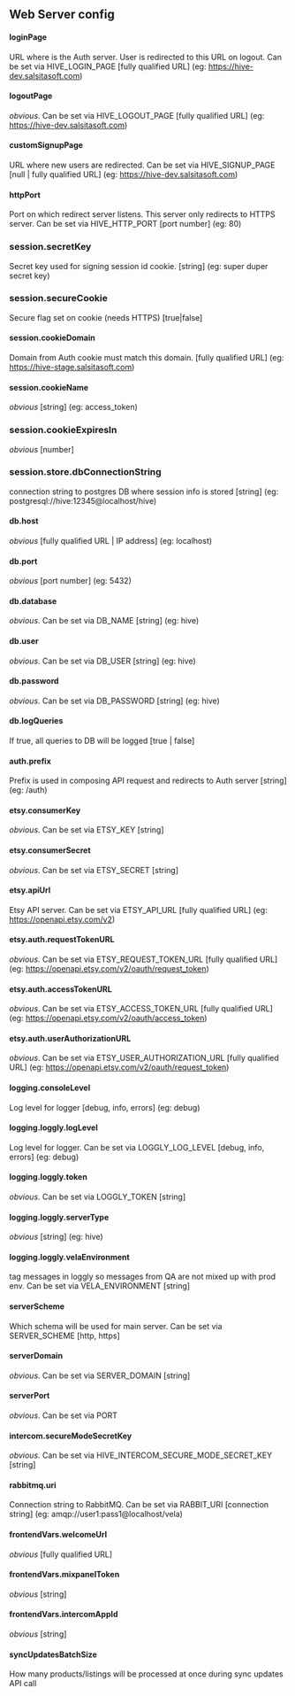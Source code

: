 ## Web Server config

#### loginPage
URL where is the Auth server. User is redirected to this URL on logout. Can be set via HIVE_LOGIN_PAGE [fully qualified URL] (eg: https://hive-dev.salsitasoft.com)
#### logoutPage
_obvious_. Can be set via HIVE_LOGOUT_PAGE [fully qualified URL] (eg: https://hive-dev.salsitasoft.com)
#### customSignupPage
URL where new users are redirected. Can be set via HIVE_SIGNUP_PAGE [null | fully qualified URL] (eg: https://hive-dev.salsitasoft.com)
#### httpPort
Port on which redirect server listens. This server only redirects to HTTPS server. Can be set via HIVE_HTTP_PORT [port number] (eg: 80)

### session.secretKey
Secret key used for signing session id cookie. [string] (eg: super duper secret key)
### session.secureCookie
Secure flag set on cookie (needs HTTPS) [true|false]
#### session.cookieDomain
Domain from Auth cookie must match this domain. [fully qualified URL] (eg: https://hive-stage.salsitasoft.com)
#### session.cookieName
_obvious_ [string] (eg: access_token)
### session.cookieExpiresIn
_obvious_ [number]
### session.store.dbConnectionString
connection string to postgres DB where session info is stored [string] (eg: postgresql://hive:12345@localhost/hive)

#### db.host
_obvious_ [fully qualified URL | IP address] (eg: localhost)
#### db.port
_obvious_ [port number] (eg: 5432)
#### db.database
_obvious_. Can be set via DB_NAME [string] (eg: hive)
#### db.user
_obvious_. Can be set via DB_USER [string] (eg: hive)
#### db.password
_obvious_. Can be set via DB_PASSWORD [string] (eg: hive)
#### db.logQueries
If true, all queries to DB will be logged [true | false]

#### auth.prefix
Prefix is used in composing API request and redirects to Auth server [string] (eg: /auth)

#### etsy.consumerKey
_obvious_. Can be set via ETSY_KEY [string]
#### etsy.consumerSecret
_obvious_. Can be set via ETSY_SECRET [string]
#### etsy.apiUrl
Etsy API server. Can be set via ETSY_API_URL [fully qualified URL] (eg: https://openapi.etsy.com/v2)
#### etsy.auth.requestTokenURL
_obvious_. Can be set via ETSY_REQUEST_TOKEN_URL [fully qualified URL] (eg: https://openapi.etsy.com/v2/oauth/request_token)
#### etsy.auth.accessTokenURL
_obvious_. Can be set via ETSY_ACCESS_TOKEN_URL [fully qualified URL] (eg: https://openapi.etsy.com/v2/oauth/access_token)
#### etsy.auth.userAuthorizationURL
_obvious_. Can be set via ETSY_USER_AUTHORIZATION_URL [fully qualified URL] (eg: https://openapi.etsy.com/v2/oauth/request_token)

#### logging.consoleLevel
Log level for logger [debug, info, errors] (eg: debug)
#### logging.loggly.logLevel
Log level for logger. Can be set via LOGGLY_LOG_LEVEL [debug, info, errors] (eg: debug)
#### logging.loggly.token
_obvious_. Can be set via LOGGLY_TOKEN [string]
#### logging.loggly.serverType
_obvious_ [string] (eg: hive)
#### logging.loggly.velaEnvironment
tag messages in loggly so messages from QA are not mixed up with prod env. Can be set via VELA_ENVIRONMENT [string]

#### serverScheme
Which schema will be used for main server. Can be set via SERVER_SCHEME [http, https]
#### serverDomain
_obvious_. Can be set via SERVER_DOMAIN [string]
#### serverPort
_obvious_. Can be set via PORT
#### intercom.secureModeSecretKey
_obvious_. Can be set via HIVE_INTERCOM_SECURE_MODE_SECRET_KEY [string]

#### rabbitmq.uri
Connection string to RabbitMQ. Can be set via RABBIT_URI [connection string] (eg: amqp://user1:pass1@localhost/vela)

#### frontendVars.welcomeUrl
_obvious_ [fully qualified URL]
#### frontendVars.mixpanelToken
_obvious_ [string]
#### frontendVars.intercomAppId
_obvious_ [string]

#### syncUpdatesBatchSize
How many products/listings will be processed at once during sync updates API call